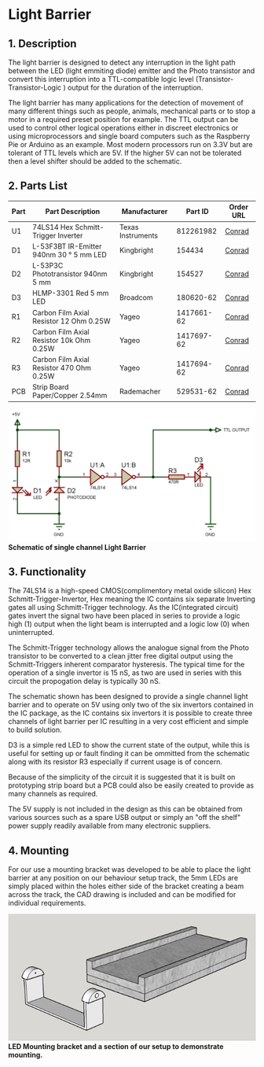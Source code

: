 # Light Barrier

## 1. Description

The light barrier is designed to detect any interruption in the light path between the LED (light emmiting diode) emitter and the Photo transistor and convert this interruption into a TTL-compatible
logic level (Transistor-Transistor-Logic ) output for the duration of the interruption.

The light barrier has many applications for the detection of movement of many different things such as people, animals, mechanical parts or to stop a motor in a required preset position for example.
The TTL output can  be used to control other logical operations either in discreet electronics or using microprocessors and single board computers such as the Raspberry Pie or  Arduino as an example.
Most modern processors run on 3.3V but are tolerant of TTL levels which are 5V. If the higher 5V can not be tolerated then a level shifter should be added to the schematic.

## 2. Parts List

|Part | Part Description  | Manufacturer | Part ID | Order URL |
| ---- | ----------------- | ------------ | ------- | --------- |
| U1 | 74LS14 Hex Schmitt-Trigger Inverter | Texas Instruments  | 812261982 | [Conrad](https://www.conrad.de/de/p/high-speed-cmos-hex-inverter-schmitt-trigger-dip-14-812261982.html) |
| D1 |  L-53F3BT IR-Emitter 940nm 30 ° 5 mm LED | Kingbright  | 154434  | [Conrad](https://www.conrad.de/de/p/kingbright-l-53f3bt-ir-emitter-940-nm-30-5-mm-radial-bedrahtet-154434.html) |
| D2 | L-53P3C Phototransistor 940nm 5 mm | Kingbright | 154527 | [Conrad](https://www.conrad.de/de/p/kingbright-fototransistor-5-mm-1100-nm-l-53p3c-154527.html) |
| D3 | HLMP-3301 Red 5 mm LED | Broadcom | 180620-62 | [Conrad](https://www.conrad.de/de/p/broadcom-hlmp-3301-led-bedrahtet-rot-rund-5-mm-7-mcd-60-10-ma-1-9-v-180620.html) |
| R1 | Carbon Film Axial Resistor 12 Ohm 0.25W | Yageo | 1417661-62 | [Conrad](https://www.conrad.de/de/p/yageo-cfr-25jt-52-12r-kohleschicht-widerstand-12-axial-bedrahtet-0207-0-25-w-5-1-st-1417661.html) |
| R2 | Carbon Film Axial Resistor 10k Ohm 0.25W | Yageo | 1417697-62 | [Conrad](https://www.conrad.de/de/p/yageo-cfr-25jt-52-10k-kohleschicht-widerstand-10-k-axial-bedrahtet-0207-0-25-w-5-1-st-1417697.html) |
| R3 | Carbon Film Axial Resistor 470 Ohm 0.25W | Yageo | 1417694-62 | [Conrad](https://www.conrad.de/de/p/yageo-cfr-25jt-52-470r-kohleschicht-widerstand-470-axial-bedrahtet-0207-0-25-w-5-1-st-1417694.html) |
| PCB | Strip Board Paper/Copper 2.54mm | Rademacher | 529531-62 | [Conrad](https://www.conrad.de/de/p/rademacher-wr-typ-710-2-platine-hartpapier-l-x-b-100-mm-x-75-mm-35-m-rastermass-2-54-mm-inhalt-1-st-529531.html) |

![Light Barrier Schematic](graphics/lightbarrier-schematic.png)<br/>
**Schematic of single channel Light Barrier**

## 3. Functionality

The 74LS14 is a high-speed CMOS(complimentory metal oxide silicon) Hex Schmitt-Trigger-Invertor, Hex meaning the IC contains six separate Inverting gates all using Schmitt-Trigger technology.
As the IC(integrated circuit) gates invert the signal two have been placed in series to provide a logic high (1) output when the light beam is interrupted and a logic low (0) when uninterrupted.

 The Schmitt-Trigger technology allows the analogue signal from the Photo transistor to be converted to a clean jitter free digital output using the Schmitt-Triggers inherent comparator hysteresis.
 The typical time for the operation of a single invertor is 15 nS, as two are used in series with this circuit the propogation delay is typically 30 nS.

The schematic shown has been designed to provide a single channel light barrier and to operate on 5V using only two of the six invertors contained in the IC package,
as the IC contains six invertors it is possible to create three channels of light barrier per IC resulting in a very cost efficient and simple to build solution.

D3 is a simple red LED to show the current state of the output,
while this is useful for setting up or fault finding it can be ommitted from the schematic along with its resistor R3 especially if current usage is of concern.

Because of the simplicity of the circuit it is suggested that it is built on prototyping strip board but a PCB could also be easily created to provide as many channels as required.

The 5V supply is not included in the design as this can be obtained from various sources such as a spare USB output or simply an "off the shelf" power supply readily available from many electronic suppliers.

## 4. Mounting

For our use a mounting bracket was developed to be able to place  the light barrier at any position on our behaviour setup track,
the 5mm LEDs are simply placed within the holes either side of the bracket creating a beam across the track, the CAD drawing is included and can be modified for individual requirements.

![Light Barrier mounting](graphics/lightbarrier.png)<br/>
**LED Mounting bracket and a section of our setup to demonstrate mounting.**
